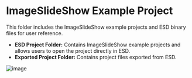 #     ImageSlideShow Example Project

This folder includes the ImageSlideShow example projects and ESD binary files for user reference.

*  **ESD Project Folder:** Contains ImageSlideShow example projects and allows users to open the project directly in ESD.
*  **Exported Project Folder:** Contains project files exported from ESD.
  

![image](https://github.com/user-attachments/assets/2dafdbe4-ea7e-47d7-8d17-fb3211278c72)

